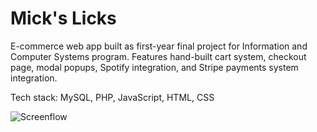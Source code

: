 # Mick's Licks

E-commerce web app built as first-year final project for Information and Computer Systems program. Features hand-built cart system, checkout page, modal popups, Spotify integration, and Stripe payments system integration. 

Tech stack: MySQL, PHP, JavaScript, HTML, CSS

![Screenflow](screencasts/mickslicks.gif)
